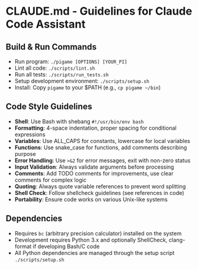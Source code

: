 # CLAUDE.md - Guidelines for Claude Code Assistant

## Build & Run Commands
- Run program: `./pigame [OPTIONS] [YOUR_PI]`
- Lint all code: `./scripts/lint.sh`
- Run all tests: `./scripts/run_tests.sh`
- Setup development environment: `./scripts/setup.sh`
- Install: Copy `pigame` to your $PATH (e.g., `cp pigame ~/bin`)

## Code Style Guidelines
- **Shell**: Use Bash with shebang `#!/usr/bin/env bash`
- **Formatting**: 4-space indentation, proper spacing for conditional expressions
- **Variables**: Use ALL_CAPS for constants, lowercase for local variables
- **Functions**: Use snake_case for functions, add comments describing purpose
- **Error Handling**: Use `>&2` for error messages, exit with non-zero status
- **Input Validation**: Always validate arguments before processing
- **Comments**: Add TODO comments for improvements, use clear comments for complex logic
- **Quoting**: Always quote variable references to prevent word splitting
- **Shell Check**: Follow shellcheck guidelines (see references in code)
- **Portability**: Ensure code works on various Unix-like systems

## Dependencies
- Requires `bc` (arbitrary precision calculator) installed on the system
- Development requires Python 3.x and optionally ShellCheck, clang-format if developing Bash/C code
- All Python dependencies are managed through the setup script `./scripts/setup.sh`
